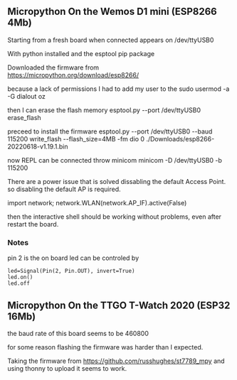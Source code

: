 ## Micropython On the Wemos D1 mini (ESP8266 4Mb)

Starting from a fresh board
when connected appears on /dev/ttyUSB0

With python installed and the esptool pip package

Downloaded the firmware from 
https://micropython.org/download/esp8266/

because a lack of permissions I had to add my user to the 
sudo usermod -a -G dialout oz

then I can erase the flash memory
esptool.py --port /dev/ttyUSB0 erase_flash

preceed to install the firmware
esptool.py --port /dev/ttyUSB0 --baud 115200 write_flash --flash_size=4MB -fm dio 0 ./Downloads/esp8266-20220618-v1.19.1.bin

now REPL can be connected throw minicom
minicom -D /dev/ttyUSB0 -b 115200

There are a power issue that is solved dissabling the default Access Point.
so disabling the default AP is required.

import network; network.WLAN(network.AP_IF).active(False)

then the interactive shell should be working without problems, even after restart the board.

### Notes

pin 2 is the on board led can be controled by
```
led=Signal(Pin(2, Pin.OUT), invert=True)
led.on()
led.off
```

## Micropython On the TTGO T-Watch 2020 (ESP32 16Mb)

the baud rate of this board seems to be 460800

for some reason flashing the firmware was harder than I expected.

Taking the firmware from https://github.com/russhughes/st7789_mpy
and using thonny to upload it seems to work.


